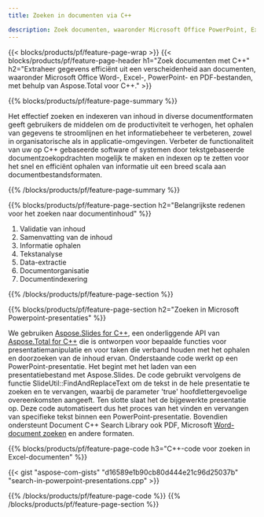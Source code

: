 ```yaml
---
title: Zoeken in documenten via C++ 

description: Zoek documenten, waaronder Microsoft Office PowerPoint, Excel, Word, PDF en meer via uw op C++ gebaseerde toepassing.
---
```


{{< blocks/products/pf/feature-page-wrap >}}
{{< blocks/products/pf/feature-page-header h1="Zoek documenten met C++" h2="Extraheer gegevens efficiënt uit een verscheidenheid aan documenten, waaronder Microsoft Office Word-, Excel-, PowerPoint- en PDF-bestanden, met behulp van Aspose.Total voor C++." >}}

{{% blocks/products/pf/feature-page-summary %}}

Het effectief zoeken en indexeren van inhoud in diverse documentformaten geeft gebruikers de middelen om de productiviteit te verhogen, het ophalen van gegevens te stroomlijnen en het informatiebeheer te verbeteren, zowel in organisatorische als in applicatie-omgevingen. Verbeter de functionaliteit van uw op C++ gebaseerde software of systemen door tekstgebaseerde documentzoekopdrachten mogelijk te maken en indexen op te zetten voor het snel en efficiënt ophalen van informatie uit een breed scala aan documentbestandsformaten.

{{% /blocks/products/pf/feature-page-summary  %}}

{{% blocks/products/pf/feature-page-section  h2="Belangrijkste redenen voor het zoeken naar documentinhoud" %}}

1. Validatie van inhoud 
1. Samenvatting van de inhoud 
1. Informatie ophalen
1. Tekstanalyse
1. Data-extractie 
1. Documentorganisatie
1. Documentindexering 



{{% /blocks/products/pf/feature-page-section %}}

{{% blocks/products/pf/feature-page-section  h2="Zoeken in Microsoft Powerpoint-presentaties" %}}

We gebruiken [Aspose.Slides for C++](https://products.aspose.com/slides/cpp/), een onderliggende API van [Aspose.Total for C++](https://products.aspose.com/total/cpp/) die is ontworpen voor bepaalde functies voor presentatiemanipulatie en voor taken die verband houden met het ophalen en doorzoeken van de inhoud ervan. Onderstaande code werkt op een PowerPoint-presentatie. Het begint met het laden van een presentatiebestand met Aspose.Slides. De code gebruikt vervolgens de functie SlideUtil::FindAndReplaceText om de tekst in de hele presentatie te zoeken en te vervangen, waarbij de parameter 'true' hoofdlettergevoelige overeenkomsten aangeeft. Ten slotte slaat het de bijgewerkte presentatie op. Deze code automatiseert dus het proces van het vinden en vervangen van specifieke tekst binnen een PowerPoint-presentatie. Bovendien ondersteunt Document C++ Search Library ook PDF, Microsoft [Word-document zoeken](https://products.aspose.com/total/cpp/search/word/) en andere formaten.

{{% blocks/products/pf/feature-page-code h3="C++-code voor zoeken in Excel-documenten" %}}

{{< gist "aspose-com-gists" "d16589e1b90cb80d444e21c96d25037b" "search-in-powerpoint-presentations.cpp" >}}

{{% /blocks/products/pf/feature-page-code  %}}
{{% /blocks/products/pf/feature-page-section %}}